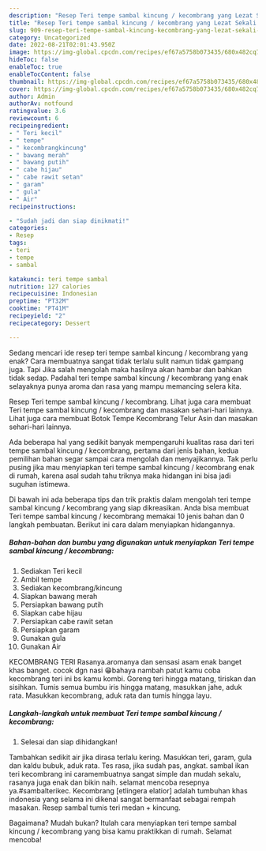 ```yaml
---
description: "Resep Teri tempe sambal kincung / kecombrang yang Lezat Sekali , Menggugah Selera"
title: "Resep Teri tempe sambal kincung / kecombrang yang Lezat Sekali , Menggugah Selera"
slug: 909-resep-teri-tempe-sambal-kincung-kecombrang-yang-lezat-sekali-menggugah-selera
category: Uncategorized
date: 2022-08-21T02:01:43.950Z
image: https://img-global.cpcdn.com/recipes/ef67a5758b073435/680x482cq70/teri-tempe-sambal-kincung-kecombrang-foto-resep-utama.jpg
hideToc: false
enableToc: true
enableTocContent: false
thumbnail: https://img-global.cpcdn.com/recipes/ef67a5758b073435/680x482cq70/teri-tempe-sambal-kincung-kecombrang-foto-resep-utama.jpg
cover: https://img-global.cpcdn.com/recipes/ef67a5758b073435/680x482cq70/teri-tempe-sambal-kincung-kecombrang-foto-resep-utama.jpg
author: Admin
authorAv: notfound
ratingvalue: 3.6
reviewcount: 6
recipeingredient:
- " Teri kecil"
- " tempe"
- " kecombrangkincung"
- " bawang merah"
- " bawang putih"
- " cabe hijau"
- " cabe rawit setan"
- " garam"
- " gula"
- " Air"
recipeinstructions:

- "Sudah jadi dan siap dinikmati!"
categories:
- Resep
tags:
- teri
- tempe
- sambal

katakunci: teri tempe sambal 
nutrition: 127 calories
recipecuisine: Indonesian
preptime: "PT32M"
cooktime: "PT41M"
recipeyield: "2"
recipecategory: Dessert

---
```



Sedang mencari ide resep teri tempe sambal kincung / kecombrang yang enak? Cara membuatnya sangat tidak terlalu sulit namun tidak gampang juga. Tapi Jika salah mengolah maka hasilnya akan hambar dan bahkan tidak sedap. Padahal teri tempe sambal kincung / kecombrang yang enak selayaknya punya aroma dan rasa yang mampu memancing selera kita.


Resep Teri tempe sambal kincung / kecombrang. Lihat juga cara membuat Teri tempe sambal kincung / kecombrang dan masakan sehari-hari lainnya. Lihat juga cara membuat Botok Tempe Kecombrang Telur Asin dan masakan sehari-hari lainnya.

Ada beberapa hal yang sedikit banyak mempengaruhi kualitas rasa dari teri tempe sambal kincung / kecombrang, pertama dari jenis bahan, kedua pemilihan bahan segar sampai cara mengolah dan menyajikannya. Tak perlu pusing jika mau menyiapkan teri tempe sambal kincung / kecombrang enak di rumah, karena asal sudah tahu triknya maka hidangan ini bisa jadi suguhan istimewa.


Di bawah ini ada beberapa tips dan trik praktis dalam mengolah teri tempe sambal kincung / kecombrang yang siap dikreasikan. Anda bisa membuat Teri tempe sambal kincung / kecombrang memakai 10 jenis bahan dan 0 langkah pembuatan. Berikut ini cara dalam menyiapkan hidangannya.

<!--inarticleads1-->

##### Bahan-bahan dan bumbu yang digunakan untuk menyiapkan Teri tempe sambal kincung / kecombrang:

1. Sediakan  Teri kecil
1. Ambil  tempe
1. Sediakan  kecombrang/kincung
1. Siapkan  bawang merah
1. Persiapkan  bawang putih
1. Siapkan  cabe hijau
1. Persiapkan  cabe rawit setan
1. Persiapkan  garam
1. Gunakan  gula
1. Gunakan  Air


KECOMBRANG TERI Rasanya.aromanya dan sensasi asam enak banget khas banget. cocok dgn nasi 😁bahaya nambah patut kamu coba kecombrang teri ini bs kamu kombi. Goreng teri hingga matang, tiriskan dan sisihkan. Tumis semua bumbu iris hingga matang, masukkan jahe, aduk rata. Masukkan kecombrang, aduk rata dan tumis hingga layu. 

<!--inarticleads2-->

##### Langkah-langkah untuk membuat Teri tempe sambal kincung / kecombrang:


1. Selesai dan siap dihidangkan!

Tambahkan sedikit air jika dirasa terlalu kering. Masukkan teri, garam, gula dan kaldu bubuk, aduk rata. Tes rasa, jika sudah pas, angkat. sambal ikan teri kecombrang ini caramembuatnya sangat simple dan mudah sekalu, rasanya juga enak dan bikin naih. selamat mencoba resepnya ya.#sambalterikec. Kecombrang [etlingera elatior] adalah tumbuhan khas indonesia yang selama ini dikenal sangat bermanfaat sebagai rempah masakan. Resep sambal tumis teri medan + kincung. 

Bagaimana? Mudah bukan? Itulah cara menyiapkan teri tempe sambal kincung / kecombrang yang bisa kamu praktikkan di rumah. Selamat mencoba!
